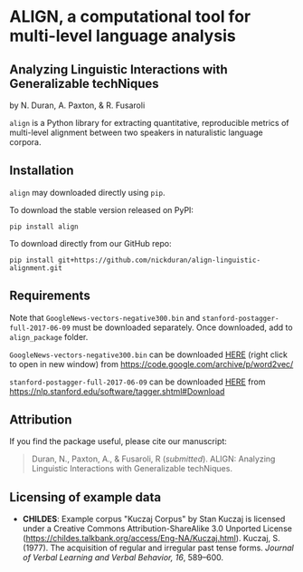 # ALIGN, a computational tool for multi-level language analysis
## Analyzing Linguistic Interactions with Generalizable techNiques

by N. Duran, A. Paxton, & R. Fusaroli

`align` is a Python library for extracting quantitative, reproducible metrics of multi-level alignment between two speakers in naturalistic language corpora.

## Installation

`align` may downloaded directly using `pip`.

To download the stable version released on PyPI:
```
pip install align
```

To download directly from our GitHub repo:
```
pip install git+https://github.com/nickduran/align-linguistic-alignment.git
```

## Requirements

Note that `GoogleNews-vectors-negative300.bin` and `stanford-postagger-full-2017-06-09` must be downloaded separately. Once downloaded, add to `align_package` folder.  

`GoogleNews-vectors-negative300.bin` can be downloaded [HERE](https://drive.google.com/file/d/0B7XkCwpI5KDYNlNUTTlSS21pQmM/edit?usp=sharing) (right click to open in new window) from https://code.google.com/archive/p/word2vec/

`stanford-postagger-full-2017-06-09` can be downloaded [HERE](https://nlp.stanford.edu/software/stanford-postagger-full-2017-06-09.zip) from https://nlp.stanford.edu/software/tagger.shtml#Download 

## Attribution

If you find the package useful, please cite our manuscript:

>Duran, N., Paxton, A., & Fusaroli, R (*submitted*). ALIGN: Analyzing
>    Linguistic Interactions with Generalizable techNiques.

## Licensing of example data

* **CHILDES**: Example corpus "Kuczaj Corpus" by Stan Kuczaj is licensed under a Creative Commons Attribution-ShareAlike 3.0 Unported License (https://childes.talkbank.org/access/Eng-NA/Kuczaj.html). Kuczaj, S. (1977). The acquisition of regular and irregular past tense forms. *Journal of Verbal Learning and Verbal Behavior, 16*, 589–600.

